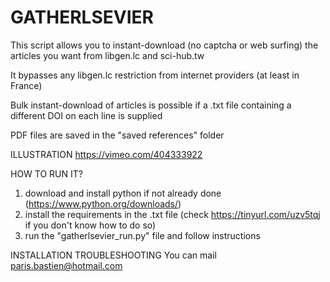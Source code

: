 # GATHERLSEVIER
This script allows you to instant-download (no captcha or web surfing) the articles you want from libgen.lc and sci-hub.tw

It bypasses any libgen.lc restriction from internet providers (at least in France)

Bulk instant-download of articles is possible if a .txt file containing a different DOI on each line is supplied

PDF files are saved in the "saved references" folder


ILLUSTRATION
https://vimeo.com/404333922


HOW TO RUN IT?
1) download and install python if not already done (https://www.python.org/downloads/)
2) install the requirements in the .txt file (check https://tinyurl.com/uzv5tqj if you don't know how to do so)
3) run the "gatherlsevier_run.py" file and follow instructions


INSTALLATION TROUBLESHOOTING
You can mail paris.bastien@hotmail.com

